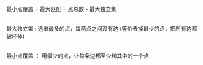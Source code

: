 最小点覆盖 = 最大匹配 = 点总数 - 最大独立集 <br/><br/>

最大独立集 : 选出最多的点，每两点之间没有边 (等价去掉最少的点，把所有边都破坏掉) <br/><br/>

最小点覆盖 ： 用最少的点，让每条边都至少和其中的一个点 <br/><br/>

